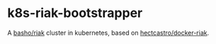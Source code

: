 # k8s-riak-bootstrapper

A [basho/riak](https://github.com/basho/riak) cluster in kubernetes,
based on [hectcastro/docker-riak](https://github.com/hectcastro/docker-riak).
